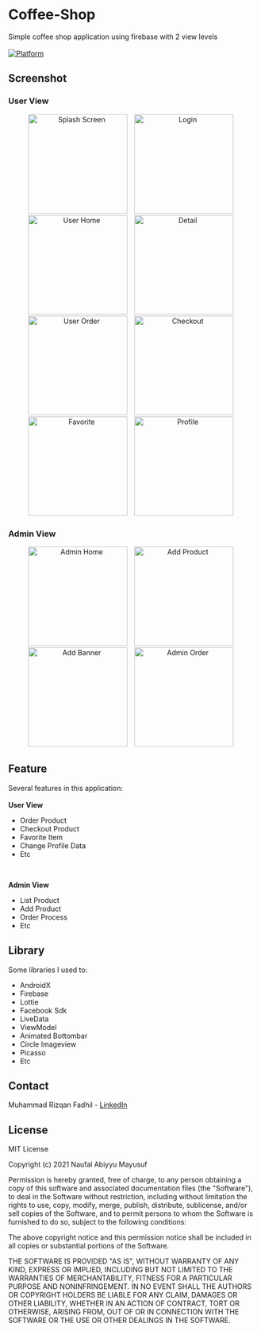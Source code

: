 # Coffee-Shop

Simple coffee shop application using firebase with 2 view levels <br><br>
[![Platform](https://img.shields.io/badge/platform-Android-green.svg)](http://developer.android.com/index.html)

## Screenshot 
### User View
<p align="center">
    <img src="/screenshot/Splashscreen.jpg"
        alt="Splash Screen"    
        style="margin-right: 10px;"    
        width="200" />
  <img src="/screenshot/Login.jpg"
        alt="Login"    
        style="margin-right: 10px;"    
        width="200" />
   <img src="/screenshot/User Home.jpg"
        alt="User Home"    
        style="margin-right: 10px;"    
        width="200" />
   <img src="/screenshot/Detail.jpg"
        alt="Detail"    
        style="margin-right: 10px;"    
        width="200" />
  <img src="/screenshot/User Order.jpg"
        alt="User Order"    
        style="margin-right: 10px;"    
        width="200" />
  <img src="/screenshot/Checkout.jpg"
        alt="Checkout"    
        style="margin-right: 10px;"    
        width="200" />
  <img src="/screenshot/Favorite.jpg"
        alt="Favorite"    
        style="margin-right: 10px;"    
        width="200" />
   <img src="/screenshot/Profile.jpg"
        alt="Profile"    
        style="margin-right: 10px;"    
        width="200" />
</p>

### Admin View
<p align="center">
    <img src="/screenshot/Admin Home.jpg"
        alt="Admin Home"    
        style="margin-right: 10px;"    
        width="200" />
  <img src="/screenshot/Add Product.jpg"
        alt="Add Product"    
        style="margin-right: 10px;"    
        width="200" />
  <img src="/screenshot/Add Banner.jpg"
        alt="Add Banner"    
        style="margin-right: 10px;"    
        width="200" />
  <img src="/screenshot/Admin Order.jpg"
        alt="Admin Order"    
        style="margin-right: 10px;"    
        width="200" />
</p>

## Feature
Several features in this application: <br><br>
<b>User View</b>
- Order Product
- Checkout Product
- Favorite Item 
- Change Profile Data
- Etc
<br>

<b>Admin View</b>
- List Product
- Add Product
- Order Process 
- Etc

## Library
Some libraries I used to:
- AndroidX
- Firebase
- Lottie
- Facebook Sdk
- LiveData
- ViewModel
- Animated Bottombar
- Circle Imageview
- Picasso
- Etc

## Contact
Muhammad Rizqan Fadhil - [LinkedIn](https://www.linkedin.com/in/rzqnfadhil/)

## License
MIT License

Copyright (c) 2021 Naufal Abiyyu Mayusuf

Permission is hereby granted, free of charge, to any person obtaining a copy
of this software and associated documentation files (the "Software"), to deal
in the Software without restriction, including without limitation the rights
to use, copy, modify, merge, publish, distribute, sublicense, and/or sell
copies of the Software, and to permit persons to whom the Software is
furnished to do so, subject to the following conditions:

The above copyright notice and this permission notice shall be included in all
copies or substantial portions of the Software.

THE SOFTWARE IS PROVIDED "AS IS", WITHOUT WARRANTY OF ANY KIND, EXPRESS OR
IMPLIED, INCLUDING BUT NOT LIMITED TO THE WARRANTIES OF MERCHANTABILITY,
FITNESS FOR A PARTICULAR PURPOSE AND NONINFRINGEMENT. IN NO EVENT SHALL THE
AUTHORS OR COPYRIGHT HOLDERS BE LIABLE FOR ANY CLAIM, DAMAGES OR OTHER
LIABILITY, WHETHER IN AN ACTION OF CONTRACT, TORT OR OTHERWISE, ARISING FROM,
OUT OF OR IN CONNECTION WITH THE SOFTWARE OR THE USE OR OTHER DEALINGS IN THE
SOFTWARE.
